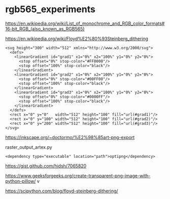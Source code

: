 # rgb565_experiments

https://en.wikipedia.org/wiki/List_of_monochrome_and_RGB_color_formats#16-bit_RGB_(also_known_as_RGB565)

https://en.wikipedia.org/wiki/Floyd%E2%80%93Steinberg_dithering

```
<svg height="300" width="512" xmlns="http://www.w3.org/2000/svg">
  <defs>
    <linearGradient id="grad1" x1="0%" x2="100%" y1="0%" y2="0%">
      <stop offset="0%" stop-color="#FF0000"/>
      <stop offset="100%" stop-color="black"/>
    </linearGradient>
    <linearGradient id="grad2" x1="0%" x2="100%" y1="0%" y2="0%">
      <stop offset="0%" stop-color="#00FF00"/>
      <stop offset="100%" stop-color="black"/>
    </linearGradient>
    <linearGradient id="grad3" x1="0%" x2="100%" y1="0%" y2="0%">
      <stop offset="0%" stop-color="#0000FF"/>
      <stop offset="100%" stop-color="black"/>
    </linearGradient>
  </defs>
  <rect x="0" y="0"   width="512" height="100" fill="url(#grad1)"/>
  <rect x="0" y="100" width="512" height="100" fill="url(#grad2)"/>
  <rect x="0" y="200" width="512" height="100" fill="url(#grad3)"/>
</svg>
```


https://inkscape.org/~doctormo/%E2%98%85art-png-export

raster_output_artex.py
```
<dependency type="executable" location="path">optipng</dependency>
```
https://gist.github.com/hidsh/7065820

https://www.geeksforgeeks.org/create-transparent-png-image-with-python-pillow/
v

https://scipython.com/blog/floyd-steinberg-dithering/